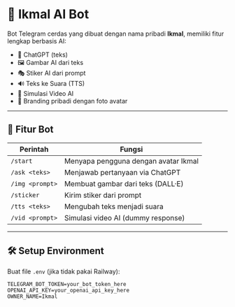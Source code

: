 # 🤖 Ikmal AI Bot

Bot Telegram cerdas yang dibuat dengan nama pribadi **Ikmal**, memiliki fitur lengkap berbasis AI:

- 💬 ChatGPT (teks)
- 🖼️ Gambar AI dari teks
- 🎭 Stiker AI dari prompt
- 🔊 Teks ke Suara (TTS)
- 🎥 Simulasi Video AI
- 👤 Branding pribadi dengan foto avatar

---

## 🚀 Fitur Bot

| Perintah       | Fungsi                              |
|----------------|-------------------------------------|
| `/start`       | Menyapa pengguna dengan avatar Ikmal |
| `/ask <teks>`  | Menjawab pertanyaan via ChatGPT     |
| `/img <prompt>`| Membuat gambar dari teks (DALL·E)   |
| `/sticker`     | Kirim stiker dari prompt            |
| `/tts <teks>`  | Mengubah teks menjadi suara         |
| `/vid <prompt>`| Simulasi video AI (dummy response)  |

---

## 🛠️ Setup Environment

Buat file `.env` (jika tidak pakai Railway):

```env
TELEGRAM_BOT_TOKEN=your_bot_token_here
OPENAI_API_KEY=your_openai_api_key_here
OWNER_NAME=Ikmal
